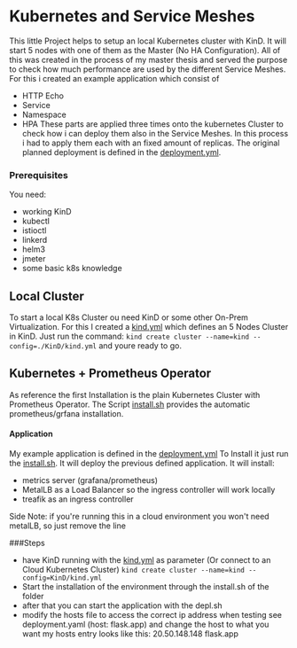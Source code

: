 # Kubernetes and Service Meshes

This little Project helps to setup an local Kubernetes cluster with KinD. 
It will start 5 nodes with one of them as the Master (No HA Configuration).
All of this was created in the process of my master thesis and served the purpose to check how much 
performance are used by the different Service Meshes. For this i created an example application which 
consist of 
* HTTP Echo 
* Service
* Namespace
* HPA 
These parts are applied three times onto the kubernetes Cluster to check how i can deploy them also in the Service Meshes.
In this process i had to apply them each with an fixed amount of replicas. 
The original planned deployment is defined in the [deployment.yml](./deployment.yml). 

### Prerequisites
You need: 
* working KinD 
* kubectl 
* istioctl 
* linkerd
* helm3 
* jmeter 
* some basic k8s knowledge

## Local Cluster 

To start a local K8s Cluster ou need KinD or some other On-Prem Virtualization. 
For this I created a [kind.yml](./KinD/kind.yml) which defines an 5 Nodes Cluster in KinD.
Just run the command: `kind create cluster --name=kind --config=./KinD/kind.yml` and youre ready to go. 

## Kubernetes + Prometheus Operator
As reference the first Installation is the plain Kubernetes Cluster with Prometheus Operator. 
The Script [install.sh](./k8s-plain-prometheus/install.sh) provides the automatic prometheus/grfana 
installation.   

#### Application
My example application is defined in the [deployment.yml](./k8s-plain-prometheus/deployment/deployment.yml)
To Install it just run the [install.sh](./k8s-plain-prometheus/install.sh). It will deploy the 
previous defined application. 
It will install: 
* metrics server (grafana/prometheus)
* MetalLB as a Load Balancer so the ingress controller will work locally
* treafik as an ingress controller

Side Note: if you're running this in a cloud environment you won't need metalLB, so just remove the line

###Steps
+ have KinD running with the [kind.yml](./KinD/kind.yml) as parameter (Or connect to an Cloud Kubernetes Cluster)
`kind create cluster --name=kind --config=KinD/kind.yml`
+ Start the installation of the environment through the install.sh of the folder 
+ after that you can start the application with the depl.sh 
+ modify the hosts file to access the correct ip address when testing see deployment.yaml (host: flask.app) and change the host to what you want
my hosts entry looks like this:  20.50.148.148 flask.app
